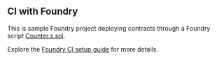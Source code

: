 ## CI with Foundry

This is sample Foundry project deploying contracts through a Foundry script [Counter.s.sol](script/Counter.s.sol).

Explore the [Foundry CI setup guide](https://docs.tenderly.co/virtual-testnets/ci-cd/github-actions-foundry#configure-foundry) for more details.